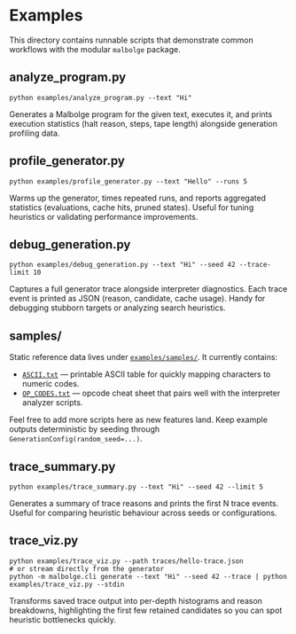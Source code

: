 ﻿# Examples

This directory contains runnable scripts that demonstrate common workflows with the modular `malbolge` package.

## analyze_program.py

```
python examples/analyze_program.py --text "Hi"
```

Generates a Malbolge program for the given text, executes it, and prints execution statistics (halt reason, steps, tape length) alongside generation profiling data.

## profile_generator.py

```
python examples/profile_generator.py --text "Hello" --runs 5
```

Warms up the generator, times repeated runs, and reports aggregated statistics (evaluations, cache hits, pruned states). Useful for tuning heuristics or validating performance improvements.

## debug_generation.py

```
python examples/debug_generation.py --text "Hi" --seed 42 --trace-limit 10
```

Captures a full generator trace alongside interpreter diagnostics. Each trace
event is printed as JSON (reason, candidate, cache usage). Handy for debugging
stubborn targets or analyzing search heuristics.

## samples/

Static reference data lives under [`examples/samples/`](./samples). It currently
contains:

- [`ASCII.txt`](./samples/ASCII.txt) — printable ASCII table for quickly mapping characters to numeric codes.
- [`OP_CODES.txt`](./samples/OP_CODES.txt) — opcode cheat sheet that pairs well with the interpreter analyzer scripts.

Feel free to add more scripts here as new features land. Keep example outputs deterministic by seeding through `GenerationConfig(random_seed=...)`.

## trace_summary.py

```
python examples/trace_summary.py --text "Hi" --seed 42 --limit 5
```

Generates a summary of trace reasons and prints the first N trace events. Useful for comparing heuristic behaviour across seeds or configurations.

## trace_viz.py

```
python examples/trace_viz.py --path traces/hello-trace.json
# or stream directly from the generator
python -m malbolge.cli generate --text "Hi" --seed 42 --trace | python examples/trace_viz.py --stdin
```

Transforms saved trace output into per-depth histograms and reason breakdowns, highlighting the first few retained candidates so you can spot heuristic bottlenecks quickly.
